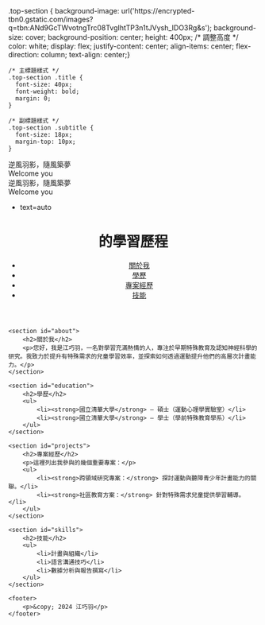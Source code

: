 <!DOCTYPE html>
<html lang="en">
<head>
  <meta charset="UTF-8">
  <meta name="viewport" content="width=device-width, initial-scale=1.0">
  <title>逆風羽影，隨風築夢</title>
.top-section {
      background-image: url('https://encrypted-tbn0.gstatic.com/images?q=tbn:ANd9GcTWvotngTrc08TvgIhtTP3n1tJVysh_IDO3Rg&s');
      background-size: cover;
      background-position: center;
      height: 400px; /* 調整高度 */
      color: white;
      display: flex;
      justify-content: center;
      align-items: center;
      flex-direction: column;
      text-align: center;}

    /* 主標題樣式 */
    .top-section .title {
      font-size: 40px;
      font-weight: bold;
      margin: 0;
    }

    /* 副標題樣式 */
    .top-section .subtitle {
      font-size: 18px;
      margin-top: 10px;
    }
  </style>
</head>
<body>

  <!-- 背景圖片區塊 -->
  <div class="top-section">
    <div class="title">逆風羽影，隨風築夢</div>
    <div class="subtitle">Welcome you</div>
  </div>

</body>
</html>
  <!-- 使用 <div> 建立頂部背景區塊 -->
  <div class="top-section">
    <div class="title">逆風羽影，隨風築夢</div>
    <div class="subtitle">Welcome you</div>
  </div>

</body>
</html>


* text=auto
<!DOCTYPE html>
<html lang="zh-Hant">
<head>
    <meta charset="UTF-8">
    <meta name="viewport" content="width=device-width, initial-scale=1.0">
    <meta http-equiv="X-UA-Compatible" content="ie=edge">
    <title>m,m,不平凡的平凡路</title>
    <link rel="stylesheet" href="styles.css">
</head>
<body>
    <header>
        <h1>的學習歷程</h1>
        <nav>
            <ul>
                <li><a href="#about">關於我</a></li>
                <li><a href="#education">學歷</a></li>
                <li><a href="#projects">專案經歷</a></li>
                <li><a href="#skills">技能</a></li>
            </ul>
        </nav>
    </header>

    <section id="about">
        <h2>關於我</h2>
        <p>您好，我是江巧羽，一名對學習充滿熱情的人，專注於早期特殊教育及認知神經科學的研究。我致力於提升有特殊需求的兒童學習效率，並探索如何透過運動提升他們的高層次計畫能力。</p>
    </section>

    <section id="education">
        <h2>學歷</h2>
        <ul>
            <li><strong>國立清華大學</strong> — 碩士（運動心理學實驗室）</li>
            <li><strong>國立清華大學</strong> — 學士（學前特殊教育學系）</li>
        </ul>
    </section>

    <section id="projects">
        <h2>專案經歷</h2>
        <p>這裡列出我參與的幾個重要專案：</p>
        <ul>
            <li><strong>跨領域研究專案：</strong> 探討運動與聽障青少年計畫能力的關聯。</li>
            <li><strong>社區教育方案：</strong> 針對特殊需求兒童提供學習輔導。</li>
        </ul>
    </section>

    <section id="skills">
        <h2>技能</h2>
        <ul>
            <li>計畫與組織</li>
            <li>語言溝通技巧</li>
            <li>數據分析與報告撰寫</li>
        </ul>
    </section>

    <footer>
        <p>&copy; 2024 江巧羽</p>
    </footer>
</body>
</html>
